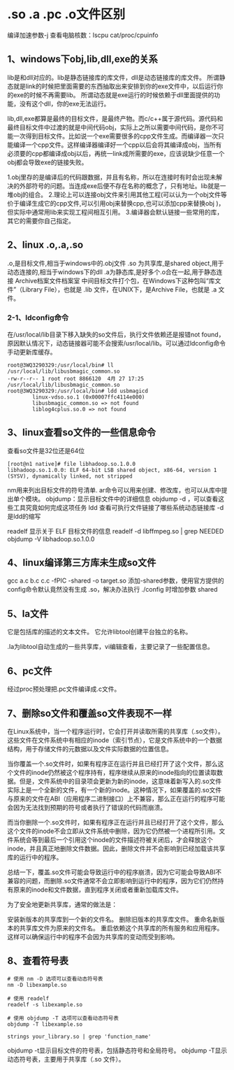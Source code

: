 # .so .a .pc .o文件区别
编译加速参数-j
查看电脑核数：lscpu  cat/proc/cpuinfo

## 1、windows下obj,lib,dll,exe的关系
lib是和dll对应的。lib是静态链接库的库文件，dll是动态链接库的库文件。 
所谓静态就是link的时候把里面需要的东西抽取出来安排到你的exe文件中，以后运行你的exe的时候不再需要lib。
所谓动态就是exe运行的时候依赖于dll里面提供的功能，没有这个dll，你的exe无法运行。 

lib,dll,exe都算是最终的目标文件，是最终产物。而c/c++属于源代码。源代码和最终目标文件中过渡的就是中间代码obj，实际上之所以需要中间代码，是你不可能一次得到目标文件。比如说一个exe需要很多的cpp文件生成。而编译器一次只能编译一个cpp文件。这样编译器编译好一个cpp以后会将其编译成obj，当所有必须要的cpp都编译成obj以后，再统一link成所需要的exe，应该说缺少任意一个obj都会导致exe的链接失败。

1.obj里存的是编译后的代码跟数据，并且有名称，所以在连接时有时会出现未解决的外部符号的问题。当连成exe后便不存在名称的概念了，只有地址。lib就是一堆obj的组合。
2.理论上可以连接obj文件来引用其他工程(可以认为一个obj文件等价于编译生成它的cpp文件,可以引用obj来替换cpp,也可以添加cpp来替换obj )，但实际中通常用lib来实现工程间相互引用。
3.编译器会默认链接一些常用的库，其它的需要你自己指定。

## 2、linux .o,.a,.so
.o,是目标文件,相当于windows中的.obj文件 
.so 为共享库,是shared object,用于动态连接的,相当于windows下的dll 
.a为静态库,是好多个.o合在一起,用于静态连接
Archive档案文件档案室
中间目标文件打个包，在Windows下这种包叫“库文件”（Library File），也就是 .lib 文件，在UNIX下，是Archive File，也就是 .a 文件。

### 2-1、ldconfig命令
在/usr/local/lib目录下移入缺失的so文件后，执行文件依赖还是报错not found，原因默认情况下，动态链接器可能不会搜索/usr/local/lib。可以通过ldconfig命令手动更新库缓存。
```
root@3WQ3290329:/usr/local/bin# ll /usr/local/lib/libusbmagic_common.so
-rw-r--r-- 1 root root 8866120  4月 27 17:25 /usr/local/lib/libusbmagic_common.so
root@3WQ3290329:/usr/local/bin# ldd usbmagicd
        linux-vdso.so.1 (0x00007ffc4114e000)
        libusbmagic_common.so => not found
        liblog4cplus.so.0 => not found
```

## 3、linux查看so文件的一些信息命令
查看so文件是32位还是64位
```
[root@n1 native]# file libhadoop.so.1.0.0
libhadoop.so.1.0.0: ELF 64-bit LSB shared object, x86-64, version 1 (SYSV), dynamically linked, not stripped
```

nm用来列出目标文件的符号清单.
ar命令可以用来创建、修改库，也可以从库中提出单个模块。
objdump：显示目标文件中的详细信息
objdump -d <command>，可以查看这些工具究竟如何完成这项任务
ldd 查看可执行文件链接了哪些系统动态链接库
-d是ldd的缩写

readelf 显示关于 ELF 目标文件的信息
readelf -d libffmpeg.so | grep NEEDED
objdump -V libhadoop.so.1.0.0

## 4、linux编译第三方库未生成so文件
gcc a.c b.c c.c -fPIC -shared -o target.so
添加-shared参数，使用官方提供的config命令默认竟然没有生成 .so，解决办法执行 ./config 时增加参数 shared

## 5、la文件
它是包括库的描述的文本文件。
它允许libtool创建平台独立的名称。

.la为libtool自动生成的一些共享库，vi编辑查看，主要记录了一些配置信息。

## 6、pc文件
经过proc预处理把.pc文件编译成.c文件。

## 7、删除so文件和覆盖so文件表现不一样
在Linux系统中，当一个程序运行时，它会打开并读取所需的共享库（.so文件）。这些文件在文件系统中有相应的inode（索引节点），它是文件系统中的一个数据结构，用于存储文件的元数据以及文件实际数据的位置信息。

当你覆盖一个.so文件时，如果有程序正在运行并且已经打开了这个文件，那么这个文件的inode仍然被这个程序持有，程序继续从原来的inode指向的位置读取数据。但是，文件系统中的目录项会更新为新的inode，这意味着新写入的.so文件实际上是一个全新的文件，有一个新的inode。这种情况下，如果覆盖的.so文件与原来的文件在ABI（应用程序二进制接口）上不兼容，那么正在运行的程序可能会因为无法找到预期的符号或者执行了错误的代码而崩溃。

而当你删除一个.so文件时，如果有程序正在运行并且已经打开了这个文件，那么这个文件的inode不会立即从文件系统中删除，因为它仍然被一个进程所引用。文件系统会等到最后一个引用这个inode的文件描述符被关闭后，才会释放这个inode，并且真正地删除文件数据。因此，删除文件并不会影响到已经加载该共享库的运行中的程序。

总结一下，覆盖.so文件可能会导致运行中的程序崩溃，因为它可能会导致ABI不兼容的问题，而删除.so文件通常不会立即影响到运行中的程序，因为它们仍然持有原来的inode和文件数据，直到程序关闭或者重新加载库文件。

为了安全地更新共享库，通常的做法是：

安装新版本的共享库到一个新的文件名。
删除旧版本的共享库文件。
重命名新版本的共享库文件为原来的文件名。
重启依赖这个共享库的所有服务和应用程序。
这样可以确保运行中的程序不会因为共享库的变动而受到影响。

## 8、查看符号表
```
# 使用 nm -D 选项可以查看动态符号表
nm -D libexample.so

# 使用 readelf
readelf -s libexample.so

# 使用 objdump -T 选项可以查看动态符号表
objdump -T libexample.so

strings your_library.so | grep 'function_name'
```

objdump -t显示目标文件的符号表，包括静态符号和全局符号。
objdump -T显示动态符号表，主要用于共享库（.so 文件）。

